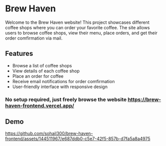 # Brew Haven
Welcome to the Brew Haven website! This project showcases different coffee shops where you can order your favorite coffee. The site allows users to browse coffee shops, view their menu, place orders, and get their order comfirmation via mail.


## Features

- Browse a list of coffee shops
- View details of each coffee shop
- Place an order for coffee
- Receive email notifications for order comfirmation
- User-friendly interface with responsive design

 ### No setup required, just freely browse the website https://brew-haven-frontend.vercel.app/
 
## Demo

https://github.com/sohail300/brew-haven-frontend/assets/144511967/e687ddb0-c5e7-42f5-857b-d7fa5a8a4975

